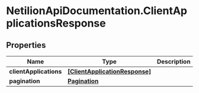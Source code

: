 # NetilionApiDocumentation.ClientApplicationsResponse

## Properties
Name | Type | Description | Notes
------------ | ------------- | ------------- | -------------
**clientApplications** | [**[ClientApplicationResponse]**](ClientApplicationResponse.md) |  | 
**pagination** | [**Pagination**](Pagination.md) |  | 


